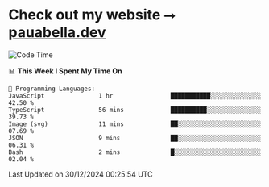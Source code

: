 # Check out my website ⭢ [pauabella.dev](https://pauabella.dev)

<!--START_SECTION:waka-->
![Code Time](http://img.shields.io/badge/Code%20Time-3%2C992%20hrs%2013%20mins-blue)

📊 **This Week I Spent My Time On** 

```text
💬 Programming Languages: 
JavaScript               1 hr                ███████████░░░░░░░░░░░░░░   42.50 % 
TypeScript               56 mins             ██████████░░░░░░░░░░░░░░░   39.73 % 
Image (svg)              11 mins             ██░░░░░░░░░░░░░░░░░░░░░░░   07.69 % 
JSON                     9 mins              ██░░░░░░░░░░░░░░░░░░░░░░░   06.31 % 
Bash                     2 mins              █░░░░░░░░░░░░░░░░░░░░░░░░   02.04 % 
```


 Last Updated on 30/12/2024 00:25:54 UTC
<!--END_SECTION:waka-->
